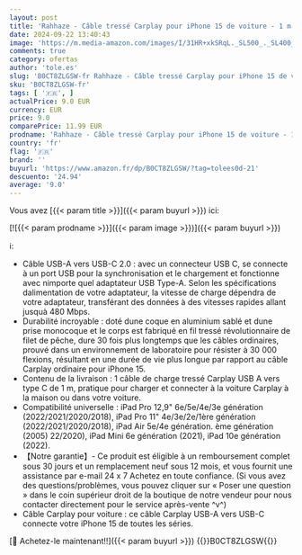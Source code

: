 ```yaml
---
layout: post
title: 'Rahhaze - Câble tressé Carplay pour iPhone 15 de voiture - 1 m - USB C vers USB - Pour Apple iPhone 15  15 Plus  15 Pro/Pro Max  iPad Pro  iPad Air 5/4  iPad Mini 6  iPad 10e génération'
date: 2024-09-22 13:40:43
image: 'https://m.media-amazon.com/images/I/31HR+xkSRqL._SL500_._SL400_.jpg'
comments: true
category: ofertas
author: 'tole.es'
slug: 'B0CT8ZLGSW-fr Rahhaze - Câble tressé Carplay pour iPhone 15 de voiture -...'
sku: 'B0CT8ZLGSW-fr'
tags: [ '🇫🇷', ]
actualPrice: 9.0 EUR
currency: EUR
price: 9.0
comparePrice: 11.99 EUR
prodname: 'Rahhaze - Câble tressé Carplay pour iPhone 15 de voiture - 1 m - USB C vers USB - Pour Apple iPhone 15  15 Plus  15 Pro/Pro Max  iPad Pro  iPad Air 5/4  iPad Mini 6  iPad 10e génération'
country: 'fr'
flag: '🇫🇷'
brand: ''
buyurl: 'https://www.amazon.fr/dp/B0CT8ZLGSW/?tag=tolees0d-21'
descuento: '24.94'
average: '9.0'
---
```


Vous avez [{{< param title >}}]({{< param buyurl >}}) ici:

[![{{< param prodname >}}]({{< param image >}})]({{< param buyurl >}})

ℹ️:

- Câble USB-A vers USB-C 2.0 : avec un connecteur USB C, se connecte à un port USB pour la synchronisation et le chargement et fonctionne avec nimporte quel adaptateur USB Type-A. Selon les spécifications dalimentation de votre adaptateur, la vitesse de charge dépendra de votre adaptateur, transférant des données à des vitesses rapides allant jusquà 480 Mbps.
- Durabilité incroyable : doté dune coque en aluminium sablé et dune prise monocoque et le corps est fabriqué en fil tressé révolutionnaire de filet de pêche, dure 30 fois plus longtemps que les câbles ordinaires, prouvé dans un environnement de laboratoire pour résister à 30 000 flexions, résultant en une durée de vie plus longue par rapport au câble Carplay ordinaire pour iPhone 15.
- Contenu de la livraison : 1 câble de charge tressé Carplay USB A vers type C de 1 m, pratique pour charger et connecter à la voiture Carplay à la maison ou dans votre voiture.
- Compatibilité universelle : iPad Pro 12,9" 6e/5e/4e/3e génération (2022/2021/2020/2018), iPad Pro 11" 4e/3e/2e/1ère génération (2022/2021/2020/2018), iPad Air 5e/4e génération. ème génération (2005) 22/2020), iPad Mini 6e génération (2021), iPad 10e génération (2022).
- 【Notre garantie】- Ce produit est éligible à un remboursement complet sous 30 jours et un remplacement neuf sous 12 mois, et vous fournit une assistance par e-mail 24 x 7 Achetez en toute confiance. (Si vous avez des questions/problèmes, vous pouvez cliquer sur « Poser une question » dans le coin supérieur droit de la boutique de notre vendeur pour nous contacter directement pour le service après-vente ^v^)
- Câble Carplay pour voiture : ce câble Carplay USB-A vers USB-C connecte votre iPhone 15 de toutes les séries.

[🛒 Achetez-le maintenant!!]({{< param buyurl >}})
{{<world>}}B0CT8ZLGSW{{</world>}}
